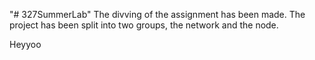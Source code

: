 "# 327SummerLab" 
The divving of the assignment has been made.
The project has been split into two groups, the network and the node.

Heyyoo